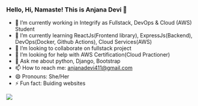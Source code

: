 ### Hello, Hi, Namaste! This is Anjana Devi 👋

- 🔭 I’m currently working in Integrify as Fullstack, DevOps & Cloud (AWS) Student
- 🌱 I’m currently learning ReactJs(Frontend library), ExpressJs(Backend), DevOps(Docker, Github Actions), Cloud Services(AWS)
- 👯 I’m looking to collaborate on fullstack project
- 🤔 I’m looking for help with AWS Certification(Cloud Practioner)
- 💬 Ask me about python, Django, Bootstrap
- 📫 How to reach me: anjanadevi411@gmail.com
- 😄 Pronouns: She/Her
- ⚡ Fun fact: Buiding websites
<img src = "https://github-readme-stats.vercel.app/api?username=anjanadevi411&&show_icons=true&title_color=ffffff&icon_color=bb2acf&text_color=daf7dc&bg_color=151515"/>
